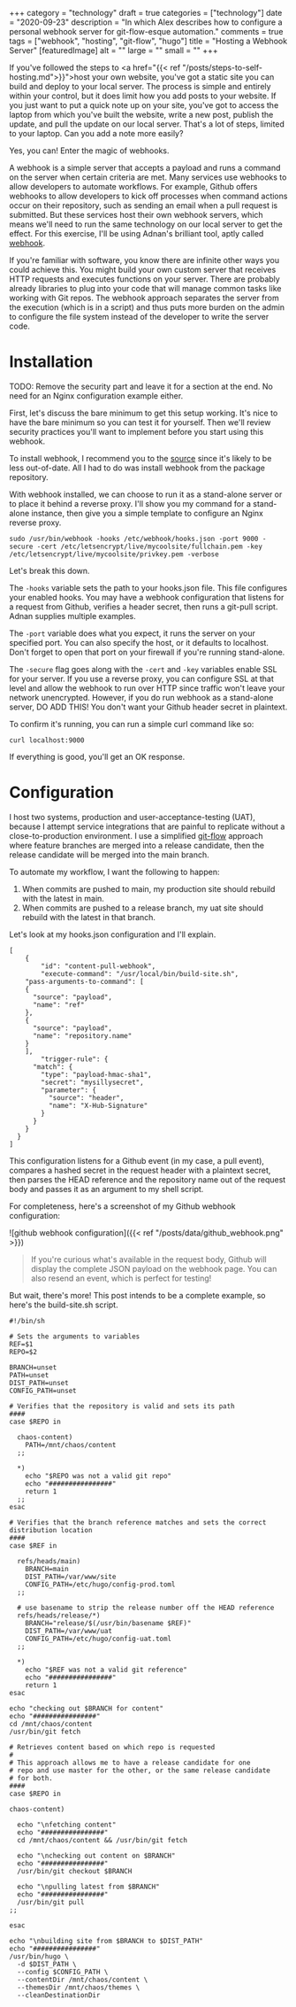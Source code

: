 +++
category = "technology"
draft = true
categories = ["technology"]
date = "2020-09-23"
description = "In which Alex describes how to configure a personal webhook server for git-flow-esque automation."
comments = true
tags = ["webhook", "hosting", "git-flow", "hugo"]
title = "Hosting a Webhook Server"
[featuredImage]
  alt = ""
  large = ""
  small = ""
+++

If you've followed the steps to <a href="{{< ref "/posts/steps-to-self-hosting.md">}}">host your own website</a>, you've got a static site you can build and deploy to your local server. The process is simple and entirely within your control, but it does limit how you add posts to your website. If you just want to put a quick note up on your site, you've got to access the laptop from which you've built the website, write a new post, publish the update, and pull the update on our local server. That's a lot of steps, limited to your laptop. Can you add a note more easily?

Yes, you can! Enter the magic of webhooks.

A webhook is a simple server that accepts a payload and runs a command on the server when certain criteria are met. Many services use webhooks to allow developers to automate workflows. For example, Github offers webhooks to allow developers to kick off processes when command actions occur on their repository, such as sending an email when a pull request is submitted. But these services host their own webhook servers, which means we'll need to run the same technology on our local server to get the effect. For this exercise, I'll be using Adnan's brilliant tool, aptly called [webhook](https://github.com/adnanh/webhook).

If you're familiar with software, you know there are infinite other ways you could achieve this. You might build your own custom server that receives HTTP requests and executes functions on your server. There are probably already libraries to plug into your code that will manage common tasks like working with Git repos. The webhook approach separates the server from the execution (which is in a script) and thus puts more burden on the admin to configure the file system instead of the developer to write the server code.

# Installation

TODO: Remove the security part and leave it for a section at the end. No need for an Nginx configuration example either.

First, let's discuss the bare minimum to get this setup working. It's nice to have the bare minimum so you can test it for yourself. Then we'll review security practices you'll want to implement before you start using this webhook.

To install webhook, I recommend you to the [source](https://github.com/adnanh/webhook/blob/master/README.md) since it's likely to be less out-of-date. All I had to do was install webhook from the package repository.

With webhook installed, we can choose to run it as a stand-alone server or to place it behind a reverse proxy. I'll show you my command for a stand-alone instance, then give you a simple template to configure an Nginx reverse proxy.

```
sudo /usr/bin/webhook -hooks /etc/webhook/hooks.json -port 9000 -secure -cert /etc/letsencrypt/live/mycoolsite/fullchain.pem -key /etc/letsencrypt/live/mycoolsite/privkey.pem -verbose
```

Let's break this down.

The `-hooks` variable sets the path to your hooks.json file. This file configures your enabled hooks. You may have a webhook configuration that listens for a request from Github, verifies a header secret, then runs a git-pull script. Adnan supplies multiple examples.

The `-port` variable does what you expect, it runs the server on your specified port. You can also specify the host, or it defaults to localhost. Don't forget to open that port on your firewall if you're running stand-alone.

The `-secure` flag goes along with the `-cert` and `-key` variables enable SSL for your server. If you use a reverse proxy, you can configure SSL at that level and allow the webhook to run over HTTP since traffic won't leave your network unencrypted. However, if you do run webhook as a stand-alone server, DO ADD THIS! You don't want your Github header secret in plaintext.

To confirm it's running, you can run a simple curl command like so:

```
curl localhost:9000
```

If everything is good, you'll get an OK response.

# Configuration

I host two systems, production and user-acceptance-testing (UAT), because I attempt service integrations that are painful to replicate without a close-to-production environment. I use a simplified [git-flow](https://www.atlassian.com/git/tutorials/comparing-workflows/gitflow-workflow) approach where feature branches are merged into a release candidate, then the release candidate will be merged into the main branch.

To automate my workflow, I want the following to happen:

1. When commits are pushed to main, my production site should rebuild with the latest in main.
2. When commits are pushed to a release branch, my uat site should rebuild with the latest in that branch.

Let's look at my hooks.json configuration and I'll explain.

```
[
	{
		"id": "content-pull-webhook",
		"execute-command": "/usr/local/bin/build-site.sh",
    "pass-arguments-to-command": [
    {
      "source": "payload",
      "name": "ref"
    },
    {
      "source": "payload",
      "name": "repository.name"
    }
    ],
		"trigger-rule": {
      "match": {
        "type": "payload-hmac-sha1",
        "secret": "mysillysecret",
        "parameter": {
          "source": "header",
          "name": "X-Hub-Signature"
        }
      }
    }
  }
]
```

This configuration listens for a Github event (in my case, a pull event), compares a hashed secret in the request header with a plaintext secret, then parses the HEAD reference and the repository name out of the request body and passes it as an argument to my shell script.

For completeness, here's a screenshot of my Github webhook configuration:

![github webhook configuration]({{< ref "/posts/data/github_webhook.png" >}})

> If you're curious what's available in the request body, Github will display the complete JSON payload on the webhook page. You can also resend an event, which is perfect for testing!

But wait, there's more! This post intends to be a complete example, so here's the build-site.sh script.

```
#!/bin/sh

# Sets the arguments to variables
REF=$1
REPO=$2

BRANCH=unset
PATH=unset
DIST_PATH=unset
CONFIG_PATH=unset

# Verifies that the repository is valid and sets its path
####
case $REPO in

  chaos-content)
    PATH=/mnt/chaos/content
  ;;

  *)
    echo "$REPO was not a valid git repo"
    echo "################"
    return 1
  ;;
esac

# Verifies that the branch reference matches and sets the correct distribution location
####
case $REF in

  refs/heads/main)
    BRANCH=main
    DIST_PATH=/var/www/site
    CONFIG_PATH=/etc/hugo/config-prod.toml
  ;;

  # use basename to strip the release number off the HEAD reference
  refs/heads/release/*)
    BRANCH="release/$(/usr/bin/basename $REF)"
    DIST_PATH=/var/www/uat
    CONFIG_PATH=/etc/hugo/config-uat.toml
  ;;

  *)
    echo "$REF was not a valid git reference"
    echo "################"
    return 1
esac

echo "checking out $BRANCH for content"
echo "################"
cd /mnt/chaos/content
/usr/bin/git fetch

# Retrieves content based on which repo is requested
#
# This approach allows me to have a release candidate for one
# repo and use master for the other, or the same release candidate
# for both.
####
case $REPO in

chaos-content)

  echo "\nfetching content"
  echo "################"
  cd /mnt/chaos/content && /usr/bin/git fetch

  echo "\nchecking out content on $BRANCH"
  echo "################"
  /usr/bin/git checkout $BRANCH

  echo "\npulling latest from $BRANCH"
  echo "################"
  /usr/bin/git pull
;;

esac

echo "\nbuilding site from $BRANCH to $DIST_PATH"
echo "################"
/usr/bin/hugo \
  -d $DIST_PATH \
  --config $CONFIG_PATH \
  --contentDir /mnt/chaos/content \
  --themesDir /mnt/chaos/themes \
  --cleanDestinationDir

```
